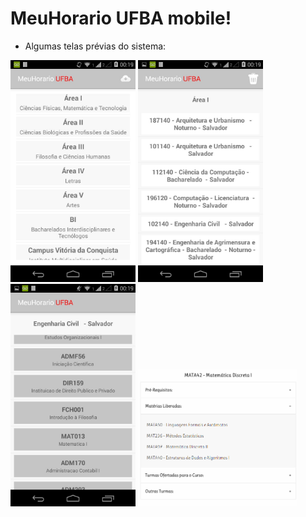 # MeuHorario UFBA mobile!

* Algumas telas prévias do sistema:

<img src="/imgs/areas.jpeg" width="200"/> <img src="/imgs/cursos.jpeg" width="200"/> <img src="/imgs/disciplinas-cursos.jpeg" width="200"/> <img src="/imgs/disciplinas_mais_info.jpeg" width="255"/>
